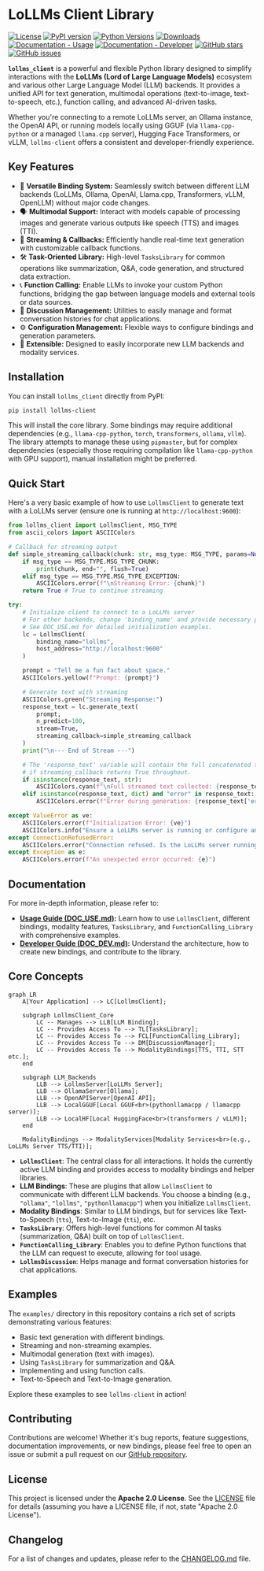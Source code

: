 # LoLLMs Client Library

[![License](https://img.shields.io/badge/License-Apache_2.0-blue.svg)](https://opensource.org/licenses/Apache-2.0)
[![PyPI version](https://badge.fury.io/py/lollms_client.svg)](https://badge.fury.io/py/lollms_client)
[![Python Versions](https://img.shields.io/pypi/pyversions/lollms_client.svg)](https://pypi.org/project/lollms_client/)
[![Downloads](https://static.pepy.tech/personalized-badge/lollms-client?period=total&units=international_system&left_color=grey&right_color=green&left_text=Downloads)](https://pepy.tech/project/lollms-client)
[![Documentation - Usage](https://img.shields.io/badge/docs-Usage%20Guide-brightgreen)](DOC_USE.md)
[![Documentation - Developer](https://img.shields.io/badge/docs-Developer%20Guide-blue)](DOC_DEV.md)
[![GitHub stars](https://img.shields.io/github/stars/ParisNeo/lollms_client.svg?style=social&label=Star&maxAge=2592000)](https://github.com/ParisNeo/lollms_client/stargazers/)
[![GitHub issues](https://img.shields.io/github/issues/ParisNeo/lollms_client.svg)](https://github.com/ParisNeo/lollms_client/issues)

**`lollms_client`** is a powerful and flexible Python library designed to simplify interactions with the **LoLLMs (Lord of Large Language Models)** ecosystem and various other Large Language Model (LLM) backends. It provides a unified API for text generation, multimodal operations (text-to-image, text-to-speech, etc.), function calling, and advanced AI-driven tasks.

Whether you're connecting to a remote LoLLMs server, an Ollama instance, the OpenAI API, or running models locally using GGUF (via `llama-cpp-python` or a managed `llama.cpp` server), Hugging Face Transformers, or vLLM, `lollms-client` offers a consistent and developer-friendly experience.

## Key Features

*   🔌 **Versatile Binding System:** Seamlessly switch between different LLM backends (LoLLMs, Ollama, OpenAI, Llama.cpp, Transformers, vLLM, OpenLLM) without major code changes.
*   🗣️ **Multimodal Support:** Interact with models capable of processing images and generate various outputs like speech (TTS) and images (TTI).
*   🚀 **Streaming & Callbacks:** Efficiently handle real-time text generation with customizable callback functions.
*   🛠️ **Task-Oriented Library:** High-level `TasksLibrary` for common operations like summarization, Q&A, code generation, and structured data extraction.
*   📞 **Function Calling:** Enable LLMs to invoke your custom Python functions, bridging the gap between language models and external tools or data sources.
*   💬 **Discussion Management:** Utilities to easily manage and format conversation histories for chat applications.
*   ⚙️ **Configuration Management:** Flexible ways to configure bindings and generation parameters.
*   🧩 **Extensible:** Designed to easily incorporate new LLM backends and modality services.

## Installation

You can install `lollms_client` directly from PyPI:

```bash
pip install lollms-client
```

This will install the core library. Some bindings may require additional dependencies (e.g., `llama-cpp-python`, `torch`, `transformers`, `ollama`, `vllm`). The library attempts to manage these using `pipmaster`, but for complex dependencies (especially those requiring compilation like `llama-cpp-python` with GPU support), manual installation might be preferred.

## Quick Start

Here's a very basic example of how to use `LollmsClient` to generate text with a LoLLMs server (ensure one is running at `http://localhost:9600`):

```python
from lollms_client import LollmsClient, MSG_TYPE
from ascii_colors import ASCIIColors

# Callback for streaming output
def simple_streaming_callback(chunk: str, msg_type: MSG_TYPE, params=None, metadata=None) -> bool:
    if msg_type == MSG_TYPE.MSG_TYPE_CHUNK:
        print(chunk, end="", flush=True)
    elif msg_type == MSG_TYPE.MSG_TYPE_EXCEPTION:
        ASCIIColors.error(f"\nStreaming Error: {chunk}")
    return True # True to continue streaming

try:
    # Initialize client to connect to a LoLLMs server
    # For other backends, change 'binding_name' and provide necessary parameters.
    # See DOC_USE.md for detailed initialization examples.
    lc = LollmsClient(
        binding_name="lollms",
        host_address="http://localhost:9600"
    )

    prompt = "Tell me a fun fact about space."
    ASCIIColors.yellow(f"Prompt: {prompt}")

    # Generate text with streaming
    ASCIIColors.green("Streaming Response:")
    response_text = lc.generate_text(
        prompt,
        n_predict=100,
        stream=True,
        streaming_callback=simple_streaming_callback
    )
    print("\n--- End of Stream ---")

    # The 'response_text' variable will contain the full concatenated text
    # if streaming_callback returns True throughout.
    if isinstance(response_text, str):
        ASCIIColors.cyan(f"\nFull streamed text collected: {response_text[:100]}...")
    elif isinstance(response_text, dict) and "error" in response_text:
        ASCIIColors.error(f"Error during generation: {response_text['error']}")

except ValueError as ve:
    ASCIIColors.error(f"Initialization Error: {ve}")
    ASCIIColors.info("Ensure a LoLLMs server is running or configure another binding.")
except ConnectionRefusedError:
    ASCIIColors.error("Connection refused. Is the LoLLMs server running at http://localhost:9600?")
except Exception as e:
    ASCIIColors.error(f"An unexpected error occurred: {e}")

```

## Documentation

For more in-depth information, please refer to:

*   **[Usage Guide (DOC_USE.md)](DOC_USE.md):** Learn how to use `LollmsClient`, different bindings, modality features, `TasksLibrary`, and `FunctionCalling_Library` with comprehensive examples.
*   **[Developer Guide (DOC_DEV.md)](DOC_DEV.md):** Understand the architecture, how to create new bindings, and contribute to the library.

## Core Concepts

```mermaid
graph LR
    A[Your Application] --> LC[LollmsClient];

    subgraph LollmsClient_Core
        LC -- Manages --> LLB[LLM Binding];
        LC -- Provides Access To --> TL[TasksLibrary];
        LC -- Provides Access To --> FCL[FunctionCalling_Library];
        LC -- Provides Access To --> DM[DiscussionManager];
        LC -- Provides Access To --> ModalityBindings[TTS, TTI, STT etc.];
    end

    subgraph LLM_Backends
        LLB --> LollmsServer[LoLLMs Server];
        LLB --> OllamaServer[Ollama];
        LLB --> OpenAPIServer[OpenAI API];
        LLB --> LocalGGUF[Local GGUF<br>(pythonllamacpp / llamacpp server)];
        LLB --> LocalHF[Local HuggingFace<br>(transformers / vLLM)];
    end

    ModalityBindings --> ModalityServices[Modality Services<br>(e.g., LoLLMs Server TTS/TTI)];
```

*   **`LollmsClient`**: The central class for all interactions. It holds the currently active LLM binding and provides access to modality bindings and helper libraries.
*   **LLM Bindings**: These are plugins that allow `LollmsClient` to communicate with different LLM backends. You choose a binding (e.g., `"ollama"`, `"lollms"`, `"pythonllamacpp"`) when you initialize `LollmsClient`.
*   **Modality Bindings**: Similar to LLM bindings, but for services like Text-to-Speech (`tts`), Text-to-Image (`tti`), etc.
*   **`TasksLibrary`**: Offers high-level functions for common AI tasks (summarization, Q&A) built on top of `LollmsClient`.
*   **`FunctionCalling_Library`**: Enables you to define Python functions that the LLM can request to execute, allowing for tool usage.
*   **`LollmsDiscussion`**: Helps manage and format conversation histories for chat applications.

## Examples

The `examples/` directory in this repository contains a rich set of scripts demonstrating various features:
*   Basic text generation with different bindings.
*   Streaming and non-streaming examples.
*   Multimodal generation (text with images).
*   Using `TasksLibrary` for summarization and Q&A.
*   Implementing and using function calls.
*   Text-to-Speech and Text-to-Image generation.

Explore these examples to see `lollms-client` in action!

## Contributing

Contributions are welcome! Whether it's bug reports, feature suggestions, documentation improvements, or new bindings, please feel free to open an issue or submit a pull request on our [GitHub repository](https://github.com/ParisNeo/lollms_client).

## License

This project is licensed under the **Apache 2.0 License**. See the [LICENSE](LICENSE) file for details (assuming you have a LICENSE file, if not, state "Apache 2.0 License").

## Changelog

For a list of changes and updates, please refer to the [CHANGELOG.md](CHANGELOG.md) file.